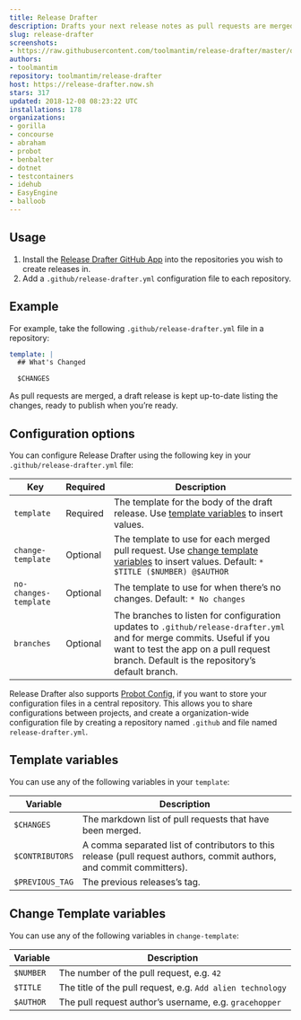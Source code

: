 ```yaml
---
title: Release Drafter
description: Drafts your next release notes as pull requests are merged into master.
slug: release-drafter
screenshots:
- https://raw.githubusercontent.com/toolmantim/release-drafter/master/design/screenshot.png
authors:
- toolmantim
repository: toolmantim/release-drafter
host: https://release-drafter.now.sh
stars: 317
updated: 2018-12-08 08:23:22 UTC
installations: 178
organizations:
- gorilla
- concourse
- abraham
- probot
- benbalter
- dotnet
- testcontainers
- idehub
- EasyEngine
- balloob
---
```


## Usage

1. Install the [Release Drafter GitHub App](https://github.com/apps/release-drafter) into the repositories you wish to create releases in.
2. Add a `.github/release-drafter.yml` configuration file to each repository.

## Example

For example, take the following `.github/release-drafter.yml` file in a repository:

```yml
template: |
  ## What's Changed

  $CHANGES
```

As pull requests are merged, a draft release is kept up-to-date listing the changes, ready to publish when you’re ready.

## Configuration options

You can configure Release Drafter using the following key in your `.github/release-drafter.yml` file:

|Key|Required|Description|
|-|-|-|
|`template`|Required|The template for the body of the draft release. Use [template variables](#template-variables) to insert values.|
|`change-template`|Optional|The template to use for each merged pull request. Use [change template variables](#change-template-variables) to insert values. Default: `* $TITLE ($NUMBER) @$AUTHOR`|
|`no-changes-template`|Optional|The template to use for when there’s no changes. Default: `* No changes`|
|`branches`|Optional|The branches to listen for configuration updates to `.github/release-drafter.yml` and for merge commits. Useful if you want to test the app on a pull request branch. Default is the repository’s default branch.|

Release Drafter also supports [Probot Config](https://github.com/probot/probot-config), if you want to store your configuration files in a central repository. This allows you to share configurations between projects, and create a organization-wide configuration file by creating a repository named `.github` and file named `release-drafter.yml`.

## Template variables

You can use any of the following variables in your `template`:

|Variable|Description|
|-|-|
|`$CHANGES`|The markdown list of pull requests that have been merged.|
|`$CONTRIBUTORS`|A comma separated list of contributors to this release (pull request authors, commit authors, and commit committers).|
|`$PREVIOUS_TAG`|The previous releases’s tag.|

## Change Template variables

You can use any of the following variables in `change-template`:

|Variable|Description|
|-|-|
|`$NUMBER`|The number of the pull request, e.g. `42`|
|`$TITLE`|The title of the pull request, e.g. `Add alien technology`|
|`$AUTHOR`|The pull request author’s username, e.g. `gracehopper`|
